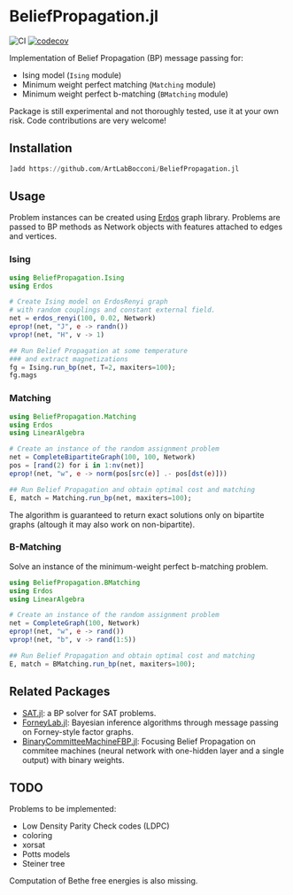 # BeliefPropagation.jl

![CI](https://github.com/CarloLucibello/BeliefPropagation.jl/workflows/CI/badge.svg)
[![codecov](https://codecov.io/gh/CarloLucibello/BeliefPropagation.jl/branch/master/graph/badge.svg?token=EWNYPD7ASX)](https://codecov.io/gh/CarloLucibello/BeliefPropagation.jl)

Implementation of Belief Propagation (BP) message passing for:

- Ising model (`Ising` module)
- Minimum weight perfect matching (`Matching` module)
- Minimum weight perfect b-matching (`BMatching` module)

Package is still experimental and not thoroughly tested, use it at your own risk.
Code contributions are very welcome!

## Installation

```julia
]add https://github.com/ArtLabBocconi/BeliefPropagation.jl
```

## Usage

Problem instances can be created using [Erdos](https://github.com/CarloLucibello/Erdos.jl) graph library. Problems are passed to  BP methods as Network objects with features attached to edges and vertices.

### Ising

```julia
using BeliefPropagation.Ising
using Erdos 

# Create Ising model on ErdosRenyi graph
# with random couplings and constant external field.
net = erdos_renyi(100, 0.02, Network)
eprop!(net, "J", e -> randn())
vprop!(net, "H", v -> 1)

## Run Belief Propagation at some temperature
### and extract magnetizations
fg = Ising.run_bp(net, T=2, maxiters=100);
fg.mags
```

### Matching

```julia
using BeliefPropagation.Matching
using Erdos 
using LinearAlgebra

# Create an instance of the random assignment problem
net = CompleteBipartiteGraph(100, 100, Network)
pos = [rand(2) for i in 1:nv(net)]
eprop!(net, "w", e -> norm(pos[src(e)] .- pos[dst(e)]))

## Run Belief Propagation and obtain optimal cost and matching
E, match = Matching.run_bp(net, maxiters=100);
```

The algorithm is guaranteed to return exact solutions only on bipartite graphs
(altough it may also work on non-bipartite).

### B-Matching

Solve an instance of the minimum-weight perfect b-matching problem.

```julia
using BeliefPropagation.BMatching
using Erdos 
using LinearAlgebra

# Create an instance of the random assignment problem
net = CompleteGraph(100, Network)
eprop!(net, "w", e -> rand())
vprop!(net, "b", v -> rand(1:5))

## Run Belief Propagation and obtain optimal cost and matching
E, match = BMatching.run_bp(net, maxiters=100);
```

## Related Packages

- [SAT.jl](https://github.com/CarloLucibello/SAT.jl): a BP solver for SAT problems.
- [ForneyLab.jl](https://github.com/biaslab/ForneyLab.jl): Bayesian inference algorithms through message passing on Forney-style factor graphs.
- [BinaryCommitteeMachineFBP.jl](BinaryCommitteeMachineFBP.jl): Focusing Belief Propagation on commitee machines (neural network with one-hidden layer and a single output) with binary weights.

## TODO

Problems to be implemented:

- Low Density Parity Check codes (LDPC)
- coloring
- xorsat
- Potts models
- Steiner tree

Computation of Bethe free energies is also missing.

